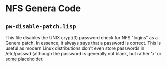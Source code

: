 # NFS Genera Code

## `pw-disable-patch.lisp`

This file disables the UNIX crypt(3) password check for NFS "logins"
as a Genera patch. In essence, it always says that a password is
correct. This is useful as modern Linux distributions don't even store
passwords in /etc/passwd (although the password is generally not
blank, but rather 'x' or some placeholder.

